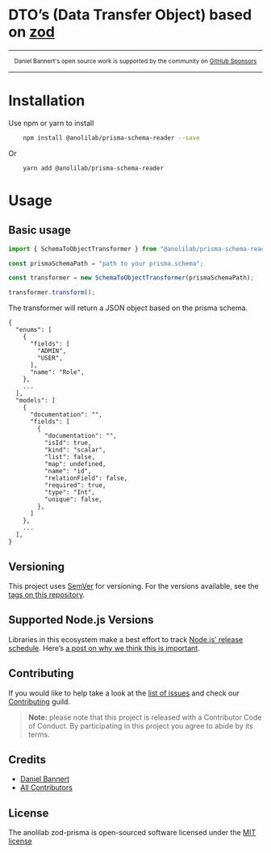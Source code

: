 # DTO’s (Data Transfer Object) based on [zod](https://github.com/colinhacks/zod)

---

<div align="center">
    <p>
        <sup>
            Daniel Bannert's open source work is supported by the community on <a href="https://github.com/sponsors/prisis">GitHub Sponsors</a>
        </sup>
    </p>
</div>

---

# Installation

Use npm or yarn to install

```bash
    npm install @anolilab/prisma-schema-reader --save
```

Or

```bash
    yarn add @anolilab/prisma-schema-reader
```

# Usage

## Basic usage

```typescript
import { SchemaToObjectTransformer } from "@anolilab/prisma-schema-reader";

const prismaSchemaPath = "path to your prisma.schema";

const transformer = new SchemaToObjectTransformer(prismaSchemaPath);

transformer.transform();
```

The transformer will return a JSON object based on the prisma schema.

```text
{
  "enums": [
    {
      "fields": [
        "ADMIN",
        "USER",
      ],
      "name": "Role",
    },
    ...
  ],
  "models": [
    {
      "documentation": "",
      "fields": [
        {
          "documentation": "",
          "isId": true,
          "kind": "scalar",
          "list": false,
          "map": undefined,
          "name": "id",
          "relationField": false,
          "required": true,
          "type": "Int",
          "unique": false,
        },
      ]
    },
    ...
  ],
}
```

## Versioning

This project uses [SemVer](https://semver.org/) for versioning. For the versions available, see the [tags on this repository](https://github.com/anolilab/zod-prisma/tags).

## Supported Node.js Versions

Libraries in this ecosystem make a best effort to track
[Node.js’ release schedule](https://nodejs.org/en/about/releases/). Here’s [a
post on why we think this is important](https://medium.com/the-node-js-collection/maintainers-should-consider-following-node-js-release-schedule-ab08ed4de71a).

Contributing
------------

<!-- textlint-disable no-dead-link -->

If you would like to help take a look at the [list of issues](https://github.com/anolilab/zod-prisma/issues) and check our [Contributing](./.github/CONTRIBUTING.md) guild.

<!-- textlint-enable no-dead-link -->

> **Note:** please note that this project is released with a Contributor Code of Conduct. By participating in this project you agree to abide by its terms.

Credits
-------------

- [Daniel Bannert](https://github.com/prisis)
- [All Contributors](https://github.com/anolilab/zod-prisma/graphs/contributors)

License
-------------

The anolilab zod-prisma is open-sourced software licensed under the [MIT license](https://opensource.org/licenses/MIT)

